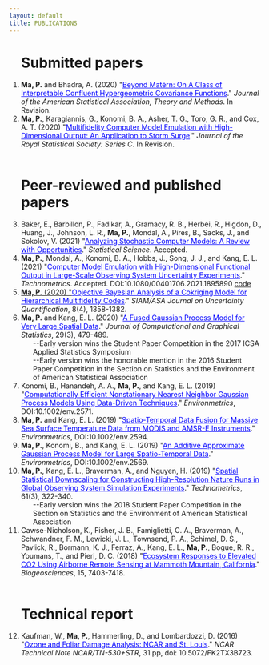 ```yaml
---
layout: default
title: PUBLICATIONS
---
```



<ol start="1">
  



<h1>Submitted papers </h1>



<li> <b> Ma, P.</b> and Bhadra, A. (2020) "<a href="https://arxiv.org/abs/1911.05865" target="blank" style="color:blue;">Beyond Mat&eacute;rn: On A Class of Interpretable Confluent Hypergeometric Covariance Functions</a>." <em>Journal of the American Statistical Association, Theory and Methods</em>. In Revision. 
</li>
  

<li> <b> Ma, P.</b>, Karagiannis, G., Konomi, B. A., Asher, T. G., Toro, G. R., and Cox, A. T. (2020) "<a href="https://arxiv.org/abs/1909.01836" target="blank" style="color:blue;">Multifidelity Computer Model Emulation with High-Dimensional Output: An Application to Storm Surge</a>." <em>Journal of the Royal Statistical Society: Series C</em>. In Revision. 
</li> 



<br>

<h1>Peer-reviewed and published papers </h1> 

<li>
  Baker, E., Barbillon, P., Fadikar, A., Gramacy, R. B., Herbei, R., Higdon, D., Huang, J., Johnson, L. R., <b>Ma, P.</b>, Mondal, A., Pires, B., Sacks, J., and Sokolov, V. (2021) "<a href="https://arxiv.org/abs/2002.01321" target="blank" style="color:blue;">Analyzing Stochastic Computer Models: A Review with Opportunities</a>." <em>Statistical Science</em>. Accepted.
</li>

<li> 
  <b> Ma, P.</b>, Mondal, A., Konomi, B. A., Hobbs, J., Song, J. J., and Kang, E. L. (2021) "<a href="https://doi.org/10.1080/00401706.2021.1895890" target="blank" style="color:blue;">Computer Model Emulation with High-Dimensional Functional Output in Large-Scale Observing System Uncertainty Experiments</a>." <em>Technometrics</em>. Accepted. DOI:10.1080/00401706.2021.1895890 <a href="https://github.com/pulongma/Computer-Model-Emulation-with-High-Dimensional-Functional-Output-in-Large-Scale-Observing-System-Unc" target="blank" >code</a.
</li> 

<li> <b> Ma, P.</b> (2020) "<a href="https://epubs.siam.org/doi/10.1137/19M1289893" target="blank" style="color:blue;">Objective Bayesian Analysis of a Cokriging Model for Hierarchical Multifidelity Codes</a>." <em>SIAM/ASA Journal on Uncertainty Quantification</em>, 8(4), 1358-1382.
</li>

<li> <b>Ma, P.</b> and Kang, E. L. (2020) "<a href="https://doi.org/10.1080/10618600.2019.1704293" target="blank" style="color:blue;">A Fused Gaussian Process Model for Very Large Spatial Data</a>." <em>Journal of Computational and Graphical Statistics</em>, 29(3), 479-489. 
  <ul>--Early version wins the Student Paper Competition in the 2017 ICSA Applied Statistics Symposium</ul>
  <ul>--Early version wins the honorable mention in the 2016 Student Paper Competition in the Section on Statistics and the Environment of American Statistical Association</ul>
</li>


<li> Konomi, B., Hanandeh, A. A., <b>Ma, P.</b>, and Kang, E. L. (2019) "<a href="https://doi.org/10.1002/env.2571" target="blank" style="color:blue;">Computationally Efficient Nonstationary Nearest Neighbor Gaussian Process Models Using Data-Driven Techniques</a>." <em>Environmetrics</em>, DOI:10.1002/env.2571. </li>


<li> <b>Ma, P.</b> and Kang, E. L. (2019) "<a href="https://doi.org/10.1002/env.2594" target="blank" style="color:blue;">Spatio-Temporal Data Fusion for Massive Sea Surface Temperature Data from MODIS and AMSR-E Instruments</a>." <em>Environmetrics</em>, DOI:10.1002/env.2594. </li>

<li> <b>Ma, P.</b>, Konomi, B., and Kang, E. L. (2019) "<a href="https://doi.org/10.1002/env.2569" target="blank" style="color:blue;">An Additive Approximate Gaussian Process Model for Large Spatio-Temporal Data</a>." <em>Environmetrics</em>, DOI:10.1002/env.2569. </li>

<li> <b>Ma, P.</b>, Kang, E. L., Braverman, A., and Nguyen, H. (2019) "<a href="https://doi.org/10.1080/00401706.2018.1524791" target="blank" style="color:blue;">Spatial Statistical Downscaling for Constructing High-Resolution Nature Runs in Global Observing System Simulation Experiments</a>." <em>Technometrics</em>, 61(3), 322-340. 
  <ul>--Early version wins the 2018 Student Paper Competition in the Section on Statistics and the Environment of American Statistical Association</ul>
</li>


<li> Cawse-Nicholson, K., Fisher, J. B., Famiglietti, C. A., Braverman, A., Schwandner, F. M., Lewicki, J. L., Townsend, P. A., Schimel, D. S., Pavlick, R., Bormann, K. J., Ferraz, A., Kang, E. L., <b>Ma, P.</b>, Bogue, R. R., Youmans, T., and Pieri, D. C. (2018) "<a href="https://doi.org/10.5194/bg-2018-73" target="blank" style="color:blue;">Ecosystem Responses to Elevated CO2 Using Airborne Remote Sensing at Mammoth Mountain, California</a>." <em>Biogeosciences</em>, 15, 7403-7418. 
</li>


<br>

<h1>Technical report </h1>
<li> Kaufman, W., <b>Ma, P.</b>, Hammerling, D., and Lombardozzi, D. (2016) "<a href="http://dx.doi.org/10.5065/D6WH2NCQ" target="blank" style="color:blue;">Ozone and Foliar Damage Analysis: NCAR and St. Louis</a>." <em>NCAR Technical Note NCAR/TN-530+STR</em>, 31 pp, doi: 10.5072/FK2TX3B723. </li>



</ol>
